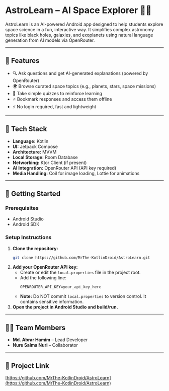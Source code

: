 # AstroLearn – AI Space Explorer 🌌🚀

AstroLearn is an AI-powered Android app designed to help students explore space science in a fun, interactive way. It simplifies complex astronomy topics like black holes, galaxies, and exoplanets using natural language generation from AI models via OpenRouter.

---

## 📱 Features
- 🔍 Ask questions and get AI-generated explanations (powered by OpenRouter)
- 🌍 Browse curated space topics (e.g., planets, stars, space missions)
- 🧠 Take simple quizzes to reinforce learning
- ⭐ Bookmark responses and access them offline
- ⚡ No login required, fast and lightweight

---

## 🔧 Tech Stack
- **Language:** Kotlin
- **UI:** Jetpack Compose
- **Architecture:** MVVM
- **Local Storage:** Room Database
- **Networking:** Ktor Client (if present)
- **AI Integration:** OpenRouter API (API key required)
- **Media Handling:** Coil for image loading, Lottie for animations

---

## 🚀 Getting Started

### Prerequisites
- Android Studio
- Android SDK

### Setup Instructions
1. **Clone the repository:**
   ```sh
   git clone https://github.com/MrThe-KotlinDroid/AstroLearn.git
   ```
2. **Add your OpenRouter API key:**
   - Create or edit the `local.properties` file in the project root.
   - Add the following line:
     ```
     OPENROUTER_API_KEY=your_api_key_here
     ```
   - **Note:** Do NOT commit `local.properties` to version control. It contains sensitive information.
3. **Open the project in Android Studio and build/run.**

---

## 👨‍💻 Team Members
- **Md. Abrar Hamim** – Lead Developer
- **Nure Salma Nuri** – Collaborator

---

## 🔗 Project Link
[https://github.com/MrThe-KotlinDroid/AstroLearn](https://github.com/MrThe-KotlinDroid/AstroLearn)